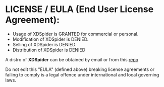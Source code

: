# LICENSE / EULA (End User License Agreement):
- Usage of XDSpider is GRANTED for commercial or personal.
- Modification of XDSpider is DENIED.
- Selling of XDSpider is DENIED.
- Distribution of XDSpider is DENIED

A distro of **XDSpider** can be obtained by email or from this [repo](https://github.com/DeanVanGreunen/xdspider/)

Do not edit this "EULA" (defined above)
breaking license agreements or failing to comply is a legal offence under international and local governing laws.
